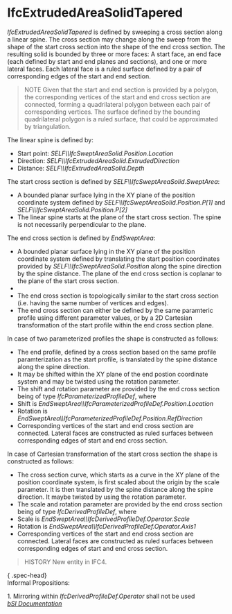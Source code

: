 IfcExtrudedAreaSolidTapered
===========================
_IfcExtrudedAreaSolidTapered_ is defined by sweeping a cross section along a
linear spine. The cross section may change along the sweep from the shape of
the start cross section into the shape of the end cross section. The resulting
solid is bounded by three or more faces: A start face, an end face (each
defined by start and end planes and sections), and one or more lateral faces.
Each lateral face is a ruled surface defined by a pair of corresponding edges
of the start and end section.  
  
> NOTE  Given that the start and end section is provided by a polygon, the
> corresponding vertices of the start and end cross section are connected,
> forming a quadrilateral polygon between each pair of corresponding vertices.
> The surface defined by the bounding quadrilateral polygon is a ruled
> surface, that could be approximated by triangulation.  
  
The linear spine is defined by:  
  
* Start point: _SELF\\\IfcSweptAreaSolid.Position.Location_  
* Direction: _SELF\\\IfcExtrudedAreaSolid.ExtrudedDirection_  
* Distance: _SELF\\\IfcExtrudedAreaSolid.Depth_  
  
The start cross section is defined by _SELF\\\IfcSweptAreaSolid.SweptArea_:  
  
* A bounded planar surface lying in the XY plane of the position coordinate system defined by _SELF\\\IfcSweptAreaSolid.Position.P[1]_ and _SELF\\\IfcSweptAreaSolid.Position.P[2]_  
* The linear spine starts at the plane of the start cross section. The spine is not necessarily perpendicular to the plane.  
  
The end cross section is defined by _EndSweptArea_:  
  
* A bounded planar surface lying in the XY plane of the position coordinate system defined by translating the start position coordinates provided by _SELF\\\IfcSweptAreaSolid.Position_ along the spine direction by the spine distance. The plane of the end cross section is coplanar to the plane of the start cross section.  
*   
* The end cross section is topologically similar to the start cross section (i.e. having the same number of vertices and edges).  
* The end cross section can either be defined by the same paramteric profile using different parameter values, or by a 2D Cartesian transformation of the start profile within the end cross section plane.   
  
In case of two parameterized profiles the shape is constructed as follows:  
  
* The end profile, defined by a cross section based on the same profile paramterization as the start profile, is translated by the spine distance along the spine direction.  
* It may be shifted within the XY plane of the end postion coordinate system and may be twisted using the rotation parameter.  
* The shift and rotation parameter are provided by the end cross section being of type _IfcParameterizedProfileDef_, where   
* Shift is _EndSweptArea\\\IfcParameterizedProfileDef.Position.Location_  
* Rotation is _EndSweptArea\\\IfcParameterizedProfileDef.Position.RefDirection_   
* Corresponding vertices of the start and end cross section are connected. Lateral faces are constructed as ruled surfaces between corresponding edges of start and end cross section.  
  
In case of Cartesian transformation of the start cross section the shape is
constructed as follows:  
  
* The cross section curve, which starts as a curve in the XY plane of the position coordinate system, is first scaled about the origin by the scale parameter. It is then translated by the spine distance along the spine direction. It maybe twisted by using the rotation parameter.  
* The scale and rotation parameter are provided by the end cross section being of type _IfcDerivedProfileDef_, where   
* Scale is _EndSweptArea\\\IfcDerivedProfileDef.Operator.Scale_  
* Rotation is _EndSweptArea\\\IfcDerivedProfileDef.Operator.Axis1_   
* Corresponding vertices of the start and end cross section are connected. Lateral faces are constructed as ruled surfaces between corresponding edges of start and end cross section.  
  
> HISTORY  New entity in IFC4.  
  
{ .spec-head}  
Informal Propositions:  
  
1\. Mirroring within _IfcDerivedProfileDef.Operator_ shall not be used  
[ _bSI
Documentation_](https://standards.buildingsmart.org/IFC/DEV/IFC4_2/FINAL/HTML/schema/ifcgeometricmodelresource/lexical/ifcextrudedareasolidtapered.htm)


